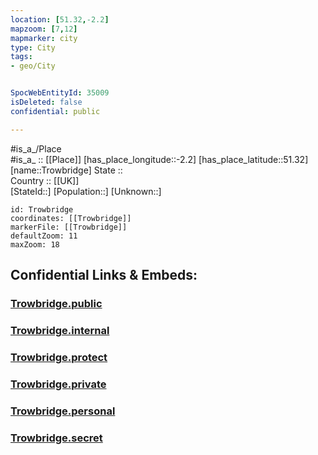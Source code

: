 ```yaml
---
location: [51.32,-2.2] 
mapzoom: [7,12] 
mapmarker: city 
type: City
tags:
- geo/City


SpocWebEntityId: 35009
isDeleted: false
confidential: public

---
```

#is_a_/Place  
#is_a_ :: [[Place]] 
[has_place_longitude::-2.2] 
[has_place_latitude::51.32] 
[name::Trowbridge] 
State ::  
Country :: [[UK]]  
[StateId::] 
[Population::] 
[Unknown::] 


```leaflet
id: Trowbridge
coordinates: [[Trowbridge]] 
markerFile: [[Trowbridge]] 
defaultZoom: 11 
maxZoom: 18
```


## Confidential Links & Embeds: 

### [Trowbridge.public](/_public/\Earth\Continent\Europe\Europe~North\UK\England\Regions~England\South_West_England\Wiltshire\cities~WiltshireTrowbridge.public.md) 

### [Trowbridge.internal](/_internal/\Earth\Continent\Europe\Europe~North\UK\England\Regions~England\South_West_England\Wiltshire\cities~WiltshireTrowbridge.internal.md) 

### [Trowbridge.protect](/_protect/\Earth\Continent\Europe\Europe~North\UK\England\Regions~England\South_West_England\Wiltshire\cities~WiltshireTrowbridge.protect.md) 

### [Trowbridge.private](/_private/\Earth\Continent\Europe\Europe~North\UK\England\Regions~England\South_West_England\Wiltshire\cities~WiltshireTrowbridge.private.md) 

### [Trowbridge.personal](/_personal/\Earth\Continent\Europe\Europe~North\UK\England\Regions~England\South_West_England\Wiltshire\cities~WiltshireTrowbridge.personal.md) 

### [Trowbridge.secret](/_secret/\Earth\Continent\Europe\Europe~North\UK\England\Regions~England\South_West_England\Wiltshire\cities~WiltshireTrowbridge.secret.md)

